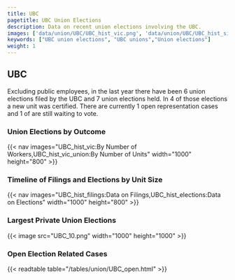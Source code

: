 ```yaml
---
title: UBC
pagetitle: UBC Union Elections
description: Data on recent union elections involving the UBC.
images: ['data/union/UBC/UBC_hist_vic.png', 'data/union/UBC/UBC_hist_size.png', 'data/union/UBC/UBC_10.png']
keywords: ["UBC union elections", "UBC unions","Union elections"]
weight: 1
---
```

##  UBC

Excluding public employees, in the last year there have been 6 union elections filed by the UBC and 7 union elections held. In 4 of those elections a new unit was certified. There are currently 1 open representation cases and 1 of are still waiting to vote.

### Union Elections by Outcome
{{< nav images="UBC_hist_vic:By Number of Workers,UBC_hist_vic_union:By Number of Units" width="1000" height="800" >}}

### Timeline of Filings and Elections by Unit Size
{{< nav images="UBC_hist_filings:Data on Filings,UBC_hist_elections:Data on Elections" width="1000" height="800" >}}

### Largest Private Union Elections
{{< image src="UBC_10.png" width="1000" height="1000"  >}}

### Open Election Related Cases
{{< readtable table="/tables/union/UBC_open.html" >}}

